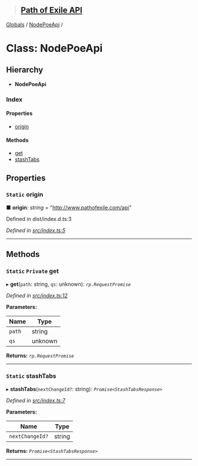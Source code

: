 > ## [Path of Exile API](../README.md)

[Globals](../globals.md) / [NodePoeApi](nodepoeapi.md) /

# Class: NodePoeApi

## Hierarchy

* **NodePoeApi**

### Index

#### Properties

* [origin](nodepoeapi.md#static-origin)

#### Methods

* [get](nodepoeapi.md#static-private-get)
* [stashTabs](nodepoeapi.md#static-stashtabs)

## Properties

### `Static` origin

■ **origin**: *string* = "http://www.pathofexile.com/api"

Defined in dist/index.d.ts:3

*Defined in [src/index.ts:5](https://github.com/stephenpoole/poe-api/blob/85822e1/src/index.ts#L5)*

___

## Methods

### `Static` `Private` get

▸ **get**(`path`: string, `qs`: unknown): *`rp.RequestPromise`*

*Defined in [src/index.ts:12](https://github.com/stephenpoole/poe-api/blob/85822e1/src/index.ts#L12)*

**Parameters:**

Name | Type |
------ | ------ |
`path` | string |
`qs` | unknown |

**Returns:** *`rp.RequestPromise`*

___

### `Static` stashTabs

▸ **stashTabs**(`nextChangeId?`: string): *`Promise<StashTabsResponse>`*

*Defined in [src/index.ts:7](https://github.com/stephenpoole/poe-api/blob/85822e1/src/index.ts#L7)*

**Parameters:**

Name | Type |
------ | ------ |
`nextChangeId?` | string |

**Returns:** *`Promise<StashTabsResponse>`*

___